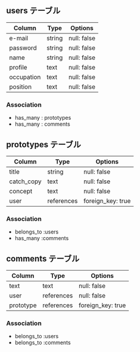 ## users テーブル

| Column             | Type   | Options     |
| ------------------ | ------ | ----------- |
| e-mail             | string | null: false |
| password           | string | null: false |
| name               | string | null: false |
| profile            | text   | null: false |
| occupation         | text   | null: false |
| position           | text   | null: false |

### Association

- has_many : prototypes
- has_many : comments

## prototypes テーブル

| Column      | Type       | Options           |
| ----------- | ---------- | ------------------|
| title       | string     | null: false       |
| catch_copy  | text       | null: false       |
| concept     | text       | null: false       |
| user        | references | foreign_key: true |

### Association

- belongs_to :users
- has_many :comments

## comments テーブル

| Column     | Type       | Options           |
| ---------- | ---------- | ----------------- |
| text       | text       | null: false       |
| user       | references | null: false       |
| prototype  | references | foreign_key: true |

### Association

- belongs_to :users
- belongs_to :comments